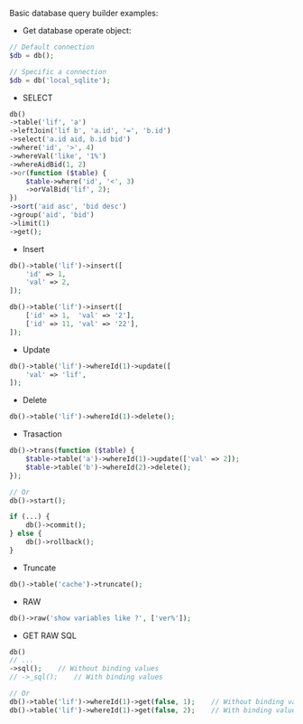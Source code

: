 Basic database query builder examples:

- Get database operate object:

``` php
// Default connection
$db = db();

// Specific a connection
$db = db('local_sqlite');
```

- SELECT

``` php
db()
->table('lif', 'a')
->leftJoin('lif b', 'a.id', '=', 'b.id')
->select('a.id aid, b.id bid')
->where('id', '>', 4)
->whereVal('like', '1%')
->whereAidBid(1, 2)
->or(function ($table) {
    $table->where('id', '<', 3)
    ->orValBid('lif', 2);
})
->sort('aid asc', 'bid desc')
->group('aid', 'bid')
->limit(1)
->get();
```

- Insert

``` php
db()->table('lif')->insert([
    'id' => 1,
    'val' => 2,
]);

db()->table('lif')->insert([
    ['id' => 1,  'val' => '2'],
    ['id' => 11, 'val' => '22'],
]);
```

- Update

``` php
db()->table('lif')->whereId(1)->update([
    'val' => 'lif',
]);
```

- Delete

``` php
db()->table('lif')->whereId(1)->delete();
```

- Trasaction

``` php
db()->trans(function ($table) {
    $table->table('a')->whereId(1)->update(['val' => 2]);
    $table->table('b')->whereId(2)->delete();
});

// Or
db()->start();

if (...) {
    db()->commit();
} else {
    db()->rollback();   
}
```

- Truncate

``` php
db()->table('cache')->truncate();
```

- RAW

``` php
db()->raw('show variables like ?', ['ver%']);
```

- GET RAW SQL

``` php
db()
// ...
->sql();    // Without binding values
// ->_sql();    // With binding values

// Or
db()->table('lif')->whereId(1)->get(false, 1);    // Without binding values
db()->table('lif')->whereId(1)->get(false, 2);    // With binding values
```
